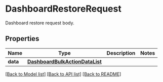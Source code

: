 # DashboardRestoreRequest

Dashboard restore request body.

## Properties
Name | Type | Description | Notes
------------ | ------------- | ------------- | -------------
**data** | [**DashboardBulkActionDataList**](DashboardBulkActionDataList.md) |  | 

[[Back to Model list]](README.md#documentation-for-models) [[Back to API list]](README.md#documentation-for-api-endpoints) [[Back to README]](README.md)


